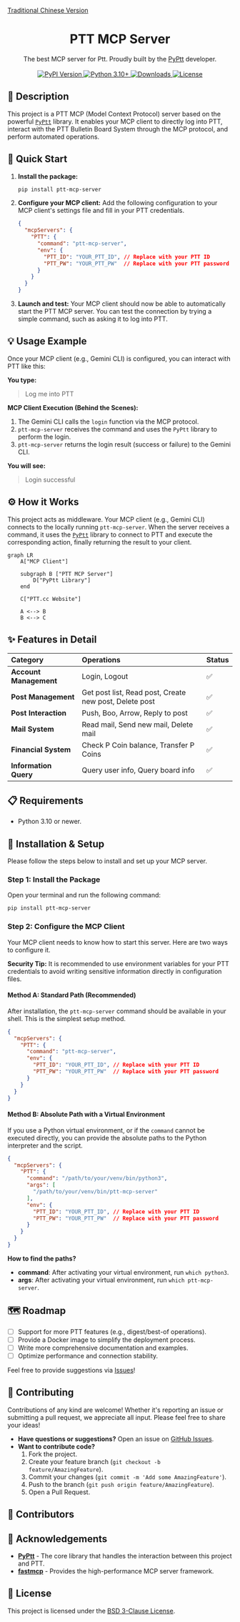 [Traditional Chinese Version](./README.md)

<h1 align="center">PTT MCP Server</h1>

<p align="center">
The best MCP server for Ptt. Proudly built by the <a href="https://pyptt.cc/">PyPtt</a> developer.
<br />
<br />
<a href="https://pypi.org/project/ptt-mcp-server/">
<img src="https://img.shields.io/pypi/v/ptt-mcp-server.svg" alt="PyPI Version">
</a>
<a href="https://www.python.org/downloads/">
<img src="https://img.shields.io/badge/python-3.10%2B-blue.svg" alt="Python 3.10+">
</a>
<a href="https://img.shields.io/pypi/dm/ptt-mcp-server">
<img src="https://img.shields.io/pypi/dm/ptt-mcp-server" alt="Downloads">
</a>
<a href="./LICENSE">
<img src="https://img.shields.io/badge/license-BSD_3--Clause-blue.svg" alt="License">
</a>
</p>

## 📖 Description
This project is a PTT MCP (Model Context Protocol) server based on the powerful [`PyPtt`](https://pyptt.cc/) library. It enables your MCP client to directly log into PTT, interact with the PTT Bulletin Board System through the MCP protocol, and perform automated operations.

## 🚀 Quick Start

1.  **Install the package:**
    ```bash
    pip install ptt-mcp-server
    ```

2.  **Configure your MCP client:**
    Add the following configuration to your MCP client's settings file and fill in your PTT credentials.

    ```json
    {
      "mcpServers": {
        "PTT": {
          "command": "ptt-mcp-server",
          "env": {
            "PTT_ID": "YOUR_PTT_ID", // Replace with your PTT ID
            "PTT_PW": "YOUR_PTT_PW"  // Replace with your PTT password
          }
        }
      }
    }
    ```

3.  **Launch and test:**
    Your MCP client should now be able to automatically start the PTT MCP server. You can test the connection by trying a simple command, such as asking it to log into PTT.

## 💡 Usage Example

Once your MCP client (e.g., Gemini CLI) is configured, you can interact with PTT like this:

**You type:**
> Log me into PTT

**MCP Client Execution (Behind the Scenes):**
1.  The Gemini CLI calls the `login` function via the MCP protocol.
2.  `ptt-mcp-server` receives the command and uses the `PyPtt` library to perform the login.
3.  `ptt-mcp-server` returns the login result (success or failure) to the Gemini CLI.

**You will see:**
> Login successful

## ⚙️ How it Works
This project acts as middleware. Your MCP client (e.g., Gemini CLI) connects to the locally running `ptt-mcp-server`. When the server receives a command, it uses the [`PyPtt`](https://pyptt.cc/) library to connect to PTT and execute the corresponding action, finally returning the result to your client.

```mermaid
graph LR
    A["MCP Client"]

    subgraph B ["PTT MCP Server"]
        D["PyPtt Library"]
    end

    C["PTT.cc Website"]

    A <--> B
    B <--> C
```

## ✨ Features in Detail

| Category             | Operations                                       | Status |
|:---------------------|:-------------------------------------------------|:-------|
| **Account Management** | Login, Logout                                    | ✅     |
| **Post Management**    | Get post list, Read post, Create new post, Delete post | ✅     |
| **Post Interaction**   | Push, Boo, Arrow, Reply to post                  | ✅     |
| **Mail System**        | Read mail, Send new mail, Delete mail            | ✅     |
| **Financial System**   | Check P Coin balance, Transfer P Coins           | ✅     |
| **Information Query**  | Query user info, Query board info                | ✅     |

## 📋 Requirements

* Python 3.10 or newer.

## 🚀 Installation & Setup

Please follow the steps below to install and set up your MCP server.

### **Step 1: Install the Package**

Open your terminal and run the following command:

```bash
pip install ptt-mcp-server
```

### **Step 2: Configure the MCP Client**

Your MCP client needs to know how to start this server. Here are two ways to configure it.

**Security Tip:** It is recommended to use environment variables for your PTT credentials to avoid writing sensitive information directly in configuration files.

#### **Method A: Standard Path (Recommended)**

After installation, the `ptt-mcp-server` command should be available in your shell. This is the simplest setup method.

```json
{
  "mcpServers": {
    "PTT": {
      "command": "ptt-mcp-server",
      "env": {
        "PTT_ID": "YOUR_PTT_ID", // Replace with your PTT ID
        "PTT_PW": "YOUR_PTT_PW"  // Replace with your PTT password
      }
    }
  }
}
```

#### **Method B: Absolute Path with a Virtual Environment**

If you use a Python virtual environment, or if the `command` cannot be executed directly, you can provide the absolute paths to the Python interpreter and the script.

```json
{
  "mcpServers": {
    "PTT": {
      "command": "/path/to/your/venv/bin/python3",
      "args": [
        "/path/to/your/venv/bin/ptt-mcp-server"
      ],
      "env": {
        "PTT_ID": "YOUR_PTT_ID", // Replace with your PTT ID
        "PTT_PW": "YOUR_PTT_PW"  // Replace with your PTT password
      }
    }
  }
}
```

**How to find the paths?**

*   **command**: After activating your virtual environment, run `which python3`.
*   **args**: After activating your virtual environment, run `which ptt-mcp-server`.

## 🗺️ Roadmap

- [ ] Support for more PTT features (e.g., digest/best-of operations).
- [ ] Provide a Docker image to simplify the deployment process.
- [ ] Write more comprehensive documentation and examples.
- [ ] Optimize performance and connection stability.

Feel free to provide suggestions via [Issues](https://github.com/PyPtt/ptt_mcp_server/issues)!

## 🤝 Contributing

Contributions of any kind are welcome! Whether it's reporting an issue or submitting a pull request, we appreciate all input. Please feel free to share your ideas!

-   **Have questions or suggestions?** Open an issue on [GitHub Issues](https://github.com/PyPtt/ptt_mcp_server/issues).
-   **Want to contribute code?**
    1.  Fork the project.
    2.  Create your feature branch (`git checkout -b feature/AmazingFeature`).
    3.  Commit your changes (`git commit -m 'Add some AmazingFeature'`).
    4.  Push to the branch (`git push origin feature/AmazingFeature`).
    5.  Open a Pull Request.

## 👥 Contributors

<!-- readme: collaborators,contributors -start -->
<!-- readme: collaborators,contributors -end -->

## 🙏 Acknowledgements

* [**PyPtt**](https://pyptt.cc/) - The core library that handles the interaction between this project and PTT.
* [**fastmcp**](https://github.com/jlowin/fastmcp) - Provides the high-performance MCP server framework.

## 📄 License

This project is licensed under the [BSD 3-Clause License](./LICENSE).
